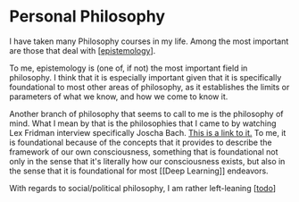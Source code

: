 ---
---

# Personal Philosophy

I have taken many Philosophy courses in my life. Among the most important are those that deal with [[epistemology]].

To me, epistemology is (one of, if not) the most important field in philosophy. I think that it is especially important given that it is specifically foundational to most other areas of philosophy, as it establishes the limits or parameters of what we know, and how we come to know it.

Another branch of philosophy that seems to call to me is the philosophy of mind. What I mean by that is the philosophies that I came to by watching Lex Fridman interview specifically Joscha Bach. [This is a link to it.](https://www.youtube.com/watch?v=P-2P3MSZrBM) To me, it is foundational because of the concepts that it provides to describe the framework of our own consciousness, something that is foundational not only in the sense that it's literally how our consciousness exists, but also in the sense that it is foundational for most [[Deep Learning]] endeavors.

With regards to social/political philosophy, I am rather left-leaning [[todo]]

[//begin]: # "Autogenerated link references for markdown compatibility"
[epistemology]: epistemology "Epistemology"
[todo]: todo "Todo"
[//end]: # "Autogenerated link references"
